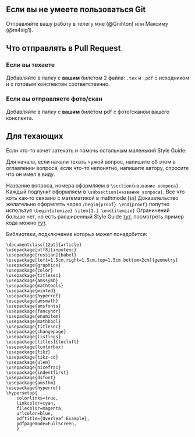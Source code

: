 ## Если вы не умеете пользоваться Git

Отправляйте вашу работу в телегу мне (@Gnihton) или Максиму (@m4xig1).

## Что отправлять в Pull Request

### Если вы техаете

Добавляйте в папку с **вашим** билетом 2 файла: `.tex` и `.pdf` с исходником и с готовым конспектом соответственно.

### Если вы отправляете фото/скан

Добавляйте в папку с **вашим** билетом pdf с фото/сканом вашего конспекта.

## Для техающих

Если кто-то хочет затехать и помочь остальным маленький Style Guide:

Для начала, если начали техать чужой вопрос, напишите об этом в оглавлении вопроса, если что-то непонятно, напишите автору, спросите что он имел в виду. 


Название вопроса, номера оформляем в `\section{название вопроса}`.
Каждый подпункт оформляем в `\subsection{название вопроса}`.
Все что хоть как-то связано с математикой в mathmode (`$$`)
Доказательство желательно оформлять через `/begin{proof} \end{proof}` попутно используя `\begin{itemize} \item[1.] \end{itemize}`
Ограничений больше нет, но есть расширенный Style Guide [тут](https://hse-tex.me), посмотреть пример кода можно [тут](https://github.com/hse-tex/hse-tex/blob/master/course-1/mathematical-analysis/mathematical-analysis-colloquium-1.tex). 

Библиотеки, подключение которых может понадобится: 

```
\documentclass[12pt]{article}
\usepackage[utf8]{inputenc}
\usepackage[russian]{babel}
\usepackage[left=1.5cm,right=1.5cm,top=1.5cm,bottom=2cm]{geometry}
\usepackage{graphicx}
\usepackage{color}
\usepackage{titlesec}
\usepackage{amssymb}
\usepackage{mathtools}
\usepackage{minted}
\usepackage{hyperref}
\usepackage{amsmath}
\usepackage{amsfonts}
\usepackage{fancyhdr}
\usepackage{enumitem}
\usepackage{mathbbol}
\usepackage{titlesec}
\usepackage{changepage}
\usepackage{listings}
\usepackage[titles]{tocloft}
\usepackage{tcolorbox}
\usepackage{tikz}
\usepackage{tikz-cd}
\usepackage{ulem}
\usepackage{nicefrac}
\usepackage{indentfirst}
\usepackage{dsfont}
\usepackage{amsthm}
\usepackage{hyperref}
\hypersetup{
    colorlinks=true,
    linkcolor=cyan,
    filecolor=magenta,      
    urlcolor=blue,
    pdftitle={Overleaf Example},
    pdfpagemode=FullScreen,
    }
```
